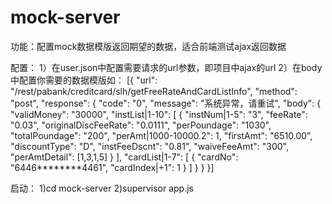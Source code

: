 # mock-server
功能：配置mock数据模版返回期望的数据，适合前端测试ajax返回数据

配置：
1）在user.json中配置需要请求的url参数，即项目中ajax的url
2）在body中配置你需要的数据模版如：
[{
    "url": "/rest/pabank/creditcard/slh/getFreeRateAndCardListInfo",
    "method": "post",
    "response": {
      "code": "0",
      "message": "系统异常，请重试",
      "body": {
        "validMoney": "30000",
        "instList|1-10": [
          {
            "instNum|1-5": "3",
            "feeRate": "0.03",
            "originalDiscFeeRate": "0.0111",
            "perPoundage": "1030",
            "totalPoundage": "200",
            "perAmt|1000-10000.2": 1,
            "firstAmt": "6510.00",
            "discountType": "D",
            "instFeeDscnt": "0.81",
            "waiveFeeAmt": "300",
            "perAmtDetail": [1,3,1,5]
          }
        ],
        "cardList|1-7": [
          {
            "cardNo": "6446********4461",
            "cardIndex|+1": 1
          }
        ]
      }
    }
  }]
  
  启动：
  1)cd mock-server
  2)supervisor app.js
  
